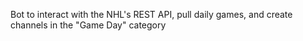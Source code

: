 Bot to interact with the NHL's REST API, pull daily games, and create channels in the "Game Day" category
